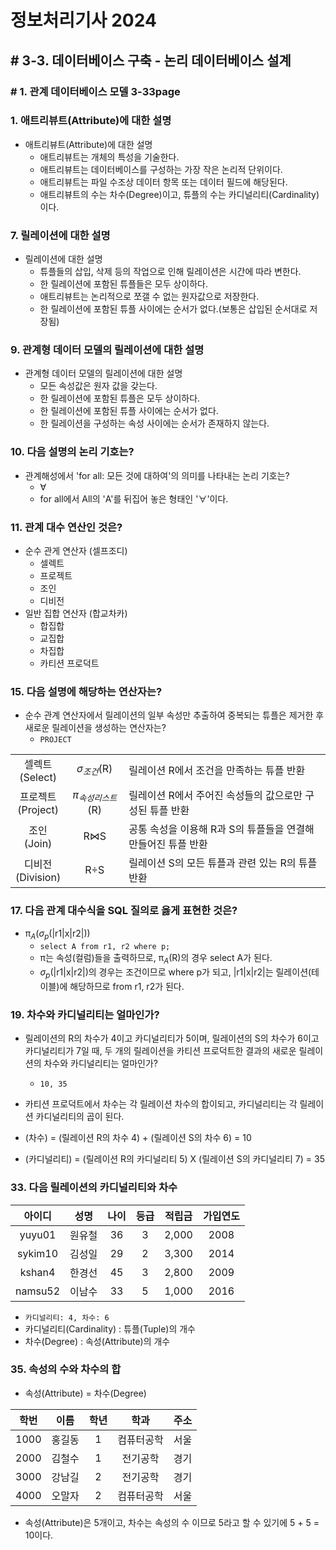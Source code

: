 # 정보처리기사 2024

## # 3-3. 데이터베이스 구축 - 논리 데이터베이스 설계

### # 1. 관계 데이터베이스 모델 3-33page

### 1. 애트리뷰트(Attribute)에 대한 설명

- 애트리뷰트(Attribute)에 대한 설명
  - 애트리뷰트는 개체의 특성을 기술한다.
  - 애트리뷰트는 데이터베이스를 구성하는 가장 작은 논리적 단위이다.
  - 애트리뷰트는 파일 수조상 데이터 항목 또는 데이터 필드에 해당된다.
  - 애트리뷰트의 수는 차수(Degree)이고, 튜플의 수는 카디널리티(Cardinality)이다.

### 7. 릴레이션에 대한 설명

- 릴레이션에 대한 설명
  - 튜플들의 삽입, 삭제 등의 작업으로 인해 릴레이션은 시간에 따라 변한다.
  - 한 릴레이션에 포함된 튜플들은 모두 상이하다.
  - 애트리뷰트는 논리적으로 쪼갤 수 없는 원자값으로 저장한다.
  - 한 릴레이션에 포함된 튜플 사이에는 순서가 없다.(보통은 삽입된 순서대로 저장됨)

### 9. 관계형 데이터 모델의 릴레이션에 대한 설명

- 관계형 데이터 모델의 릴레이션에 대한 설명
  - 모든 속성값은 원자 값을 갖는다.
  - 한 릴레이션에 포함된 튜플은 모두 상이하다.
  - 한 릴레이션에 포함된 튜플 사이에는 순서가 없다.
  - 한 릴레이션을 구성하는 속성 사이에는 순서가 존재하지 않는다.

### 10. 다음 설명의 논리 기호는?

- 관계해성에서 'for all: 모든 것에 대하여'의 의미를 나타내는 논리 기호는?
  - &#x2200;
  - for all에서 All의 'A'를 뒤집어 놓은 형태인 '&#x2200;'이다.

### 11. 관계 대수 연산인 것은?

- 순수 관게 연산자 (셀프조디)
  - 셀렉트
  - 프로젝트
  - 조인
  - 디비전
- 일반 집합 연산자 (합교차카)
  - 합집합
  - 교집합
  - 차집합
  - 카티션 프로덕트

### 15. 다음 설명에 해당하는 연산자는?

- 순수 관계 연산자에서 릴레이션의 일부 속성만 추출하여 중복되는 튜플은 제거한 후 새로운 릴레이션을 생성하는 연산자는?
  - `PROJECT`

||||
|:--:|:--:|--|
|셀렉트</br>(Select)|$\sigma$$_조$$_건$(R)|릴레이션 R에서 조건을 만족하는 튜플 반환|
|프로젝트</br>(Project)|$π_속$$_성$$_리$$_스$$_트$(R)|릴레이션 R에서 주어진 속성들의 값으로만 구성된 튜플 반환|
|조인</br>(Join)|R$\Join$S|공통 속성을 이용해 R과 S의 튜플들을 연결해 만들어진 튜플 반환|
|디비전</br>(Division)|R&divide;S|릴레이션 S의 모든 튜플과 관련 있는 R의 튜플 반환|

### 17. 다음 관계 대수식을 SQL 질의로 옳게 표현한 것은?

- π$_A$($\sigma$$_p$(|r1|x|r2|))
  - `select A from r1, r2 where p;`
  - π는 속성(컬럼)들을 출력하므로, π$_A$(R)의 경우 select A가 된다.
  - $\sigma$$_p$(|r1|x|r2|)의 경우는 조건이므로 where p가 되고, |r1|x|r2|는 릴레이션(테이블)에 해당하므로 from r1, r2가 된다.

### 19. 차수와 카디널리티는 얼마인가?

- 릴레이션의 R의 차수가 4이고 카디널리티가 5이며, 릴레이션의 S의 차수가 6이고 카디널리티가 7일 때, 두 개의 릴레이션을 카티션 프로덕트한 결과의 새로운 릴레이션의 차수와 카디널리티는 얼마인가?
  - `10, 35`

- 카티션 프로덕트에서 차수는 각 릴레이션 차수의 합이되고, 카디널리티는 각 릴레이션 카디널리티의 곱이 된다.
- (차수) = (릴레이션 R의 차수 4) + (릴레이션 S의 차수 6) = 10
- (카디널리티) = (릴레이션 R의 카디널리티 5) X (릴레이션 S의 카디널리티 7) = 35

### 33. 다음 릴레이션의 카디널리티와 차수

|아이디|성명|나이|등급|적립금|가입연도|
|:--:|:--:|:--:|:--:|:--:|:--:|
|yuyu01|원유철|36|3|2,000|2008|
|sykim10|김성일|29|2|3,300|2014|
|kshan4|한경선|45|3|2,800|2009|
|namsu52|이남수|33|5|1,000|2016|

- `카디널리티: 4, 차수: 6`
- 카디널리티(Cardinality) : 튜플(Tuple)의 개수
- 차수(Degree) : 속성(Attribute)의 개수

### 35. 속성의 수와 차수의 합

- 속성(Attribute) = 차수(Degree)

|학번|이름|학년|학과|주소|
|:--:|:--:|:--:|:--:|:--:|
|1000|홍길동|1|컴퓨터공학|서울|
|2000|김철수|1|전기공학|경기|
|3000|강남길|2|전기공학|경기|
|4000|오말자|2|컴퓨터공학|서울|

- 속성(Attribute)은 5개이고, 차수는 속성의 수 이므로 5라고 할 수 있기에 5 + 5 = 10이다.
